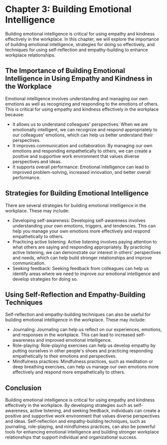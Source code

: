 Chapter 3: Building Emotional Intelligence
==========================================

Building emotional intelligence is critical for using empathy and kindness effectively in the workplace. In this chapter, we will explore the importance of building emotional intelligence, strategies for doing so effectively, and techniques for using self-reflection and empathy-building to enhance workplace relationships.

The Importance of Building Emotional Intelligence in Using Empathy and Kindness in the Workplace
------------------------------------------------------------------------------------------------

Emotional intelligence involves understanding and managing our own emotions as well as recognizing and responding to the emotions of others. This is critical for using empathy and kindness effectively in the workplace because:

* It allows us to understand colleagues' perspectives: When we are emotionally intelligent, we can recognize and respond appropriately to our colleagues' emotions, which can help us better understand their perspectives.
* It improves communication and collaboration: By managing our own emotions and responding empathetically to others, we can create a positive and supportive work environment that values diverse perspectives and ideas.
* It supports overall performance: Emotional intelligence can lead to improved problem-solving, increased innovation, and better overall performance.

Strategies for Building Emotional Intelligence
----------------------------------------------

There are several strategies for building emotional intelligence in the workplace. These may include:

* Developing self-awareness: Developing self-awareness involves understanding your own emotions, triggers, and tendencies. This can help you manage your own emotions more effectively and respond empathetically to others.
* Practicing active listening: Active listening involves paying attention to what others are saying and responding appropriately. By practicing active listening, we can demonstrate our interest in others' perspectives and needs, which can help build stronger relationships and improve communication.
* Seeking feedback: Seeking feedback from colleagues can help us identify areas where we need to improve our emotional intelligence and develop strategies for doing so.

Using Self-Reflection and Empathy-Building Techniques
-----------------------------------------------------

Self-reflection and empathy-building techniques can also be useful for building emotional intelligence in the workplace. These may include:

* Journaling: Journaling can help us reflect on our experiences, emotions, and responses in the workplace. This can lead to increased self-awareness and improved emotional intelligence.
* Role-playing: Role-playing exercises can help us develop empathy by putting ourselves in other people's shoes and practicing responding empathetically to their emotions and perspectives.
* Mindfulness practices: Mindfulness practices, such as meditation or deep breathing exercises, can help us manage our own emotions more effectively and respond more empathetically to others.

Conclusion
----------

Building emotional intelligence is critical for using empathy and kindness effectively in the workplace. By developing strategies such as self-awareness, active listening, and seeking feedback, individuals can create a positive and supportive work environment that values diverse perspectives and ideas. Self-reflection and empathy-building techniques, such as journaling, role-playing, and mindfulness practices, can also be powerful tools for enhancing emotional intelligence and building stronger workplace relationships that support individual and organizational success.
